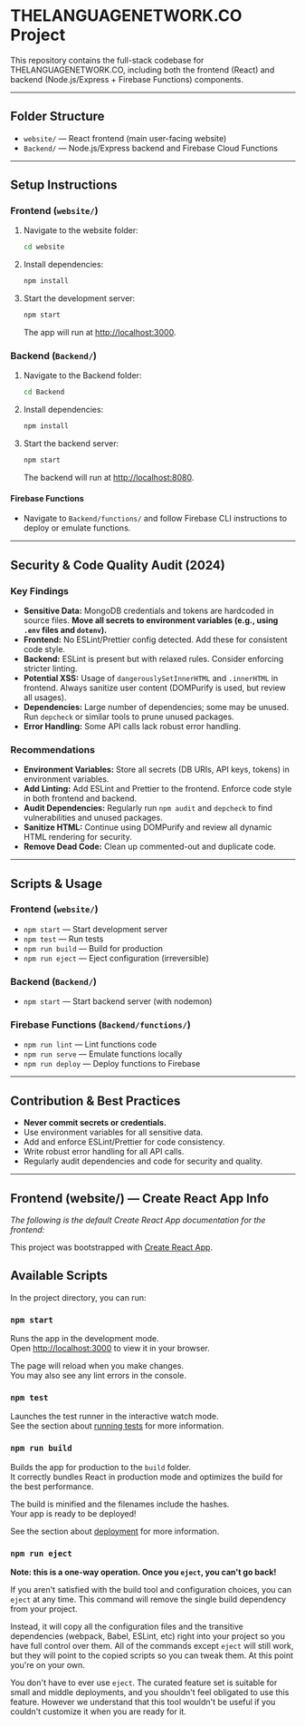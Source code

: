 # THELANGUAGENETWORK.CO Project

This repository contains the full-stack codebase for THELANGUAGENETWORK.CO, including both the frontend (React) and backend (Node.js/Express + Firebase Functions) components.

---

## Folder Structure

- `website/` — React frontend (main user-facing website)
- `Backend/` — Node.js/Express backend and Firebase Cloud Functions

---

## Setup Instructions

### Frontend (`website/`)

1. Navigate to the website folder:
   ```sh
   cd website
   ```
2. Install dependencies:
   ```sh
   npm install
   ```
3. Start the development server:
   ```sh
   npm start
   ```
   The app will run at [http://localhost:3000](http://localhost:3000).

### Backend (`Backend/`)

1. Navigate to the Backend folder:
   ```sh
   cd Backend
   ```
2. Install dependencies:
   ```sh
   npm install
   ```
3. Start the backend server:
   ```sh
   npm start
   ```
   The backend will run at [http://localhost:8080](http://localhost:8080).

#### Firebase Functions

- Navigate to `Backend/functions/` and follow Firebase CLI instructions to deploy or emulate functions.

---

## Security & Code Quality Audit (2024)

### Key Findings
- **Sensitive Data:** MongoDB credentials and tokens are hardcoded in source files. **Move all secrets to environment variables (e.g., using `.env` files and `dotenv`).**
- **Frontend:** No ESLint/Prettier config detected. Add these for consistent code style.
- **Backend:** ESLint is present but with relaxed rules. Consider enforcing stricter linting.
- **Potential XSS:** Usage of `dangerouslySetInnerHTML` and `.innerHTML` in frontend. Always sanitize user content (DOMPurify is used, but review all usages).
- **Dependencies:** Large number of dependencies; some may be unused. Run `depcheck` or similar tools to prune unused packages.
- **Error Handling:** Some API calls lack robust error handling.

### Recommendations
- **Environment Variables:** Store all secrets (DB URIs, API keys, tokens) in environment variables.
- **Add Linting:** Add ESLint and Prettier to the frontend. Enforce code style in both frontend and backend.
- **Audit Dependencies:** Regularly run `npm audit` and `depcheck` to find vulnerabilities and unused packages.
- **Sanitize HTML:** Continue using DOMPurify and review all dynamic HTML rendering for security.
- **Remove Dead Code:** Clean up commented-out and duplicate code.

---

## Scripts & Usage

### Frontend (`website/`)
- `npm start` — Start development server
- `npm test` — Run tests
- `npm run build` — Build for production
- `npm run eject` — Eject configuration (irreversible)

### Backend (`Backend/`)
- `npm start` — Start backend server (with nodemon)

### Firebase Functions (`Backend/functions/`)
- `npm run lint` — Lint functions code
- `npm run serve` — Emulate functions locally
- `npm run deploy` — Deploy functions to Firebase

---

## Contribution & Best Practices
- **Never commit secrets or credentials.**
- Use environment variables for all sensitive data.
- Add and enforce ESLint/Prettier for code consistency.
- Write robust error handling for all API calls.
- Regularly audit dependencies and code for security and quality.

---

## Frontend (website/) — Create React App Info

_The following is the default Create React App documentation for the frontend:_

This project was bootstrapped with [Create React App](https://github.com/facebook/create-react-app).

## Available Scripts

In the project directory, you can run:

### `npm start`

Runs the app in the development mode.\
Open [http://localhost:3000](http://localhost:3000) to view it in your browser.

The page will reload when you make changes.\
You may also see any lint errors in the console.

### `npm test`

Launches the test runner in the interactive watch mode.\
See the section about [running tests](https://facebook.github.io/create-react-app/docs/running-tests) for more information.

### `npm run build`

Builds the app for production to the `build` folder.\
It correctly bundles React in production mode and optimizes the build for the best performance.

The build is minified and the filenames include the hashes.\
Your app is ready to be deployed!

See the section about [deployment](https://facebook.github.io/create-react-app/docs/deployment) for more information.

### `npm run eject`

**Note: this is a one-way operation. Once you `eject`, you can't go back!**

If you aren't satisfied with the build tool and configuration choices, you can `eject` at any time. This command will remove the single build dependency from your project.

Instead, it will copy all the configuration files and the transitive dependencies (webpack, Babel, ESLint, etc) right into your project so you have full control over them. All of the commands except `eject` will still work, but they will point to the copied scripts so you can tweak them. At this point you're on your own.

You don't have to ever use `eject`. The curated feature set is suitable for small and middle deployments, and you shouldn't feel obligated to use this feature. However we understand that this tool wouldn't be useful if you couldn't customize it when you are ready for it.

